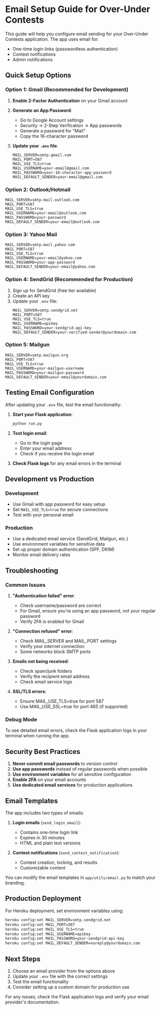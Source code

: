 # Email Setup Guide for Over-Under Contests

This guide will help you configure email sending for your Over-Under Contests application. The app uses email for:
- One-time login links (passwordless authentication)
- Contest notifications
- Admin notifications

## Quick Setup Options

### Option 1: Gmail (Recommended for Development)

1. **Enable 2-Factor Authentication** on your Gmail account
2. **Generate an App Password**:
   - Go to Google Account settings
   - Security → 2-Step Verification → App passwords
   - Generate a password for "Mail"
   - Copy the 16-character password

3. **Update your `.env` file**:
   ```
   MAIL_SERVER=smtp.gmail.com
   MAIL_PORT=587
   MAIL_USE_TLS=true
   MAIL_USERNAME=your-email@gmail.com
   MAIL_PASSWORD=your-16-character-app-password
   MAIL_DEFAULT_SENDER=your-email@gmail.com
   ```

### Option 2: Outlook/Hotmail

```
MAIL_SERVER=smtp-mail.outlook.com
MAIL_PORT=587
MAIL_USE_TLS=true
MAIL_USERNAME=your-email@outlook.com
MAIL_PASSWORD=your-password
MAIL_DEFAULT_SENDER=your-email@outlook.com
```

### Option 3: Yahoo Mail

```
MAIL_SERVER=smtp.mail.yahoo.com
MAIL_PORT=587
MAIL_USE_TLS=true
MAIL_USERNAME=your-email@yahoo.com
MAIL_PASSWORD=your-app-password
MAIL_DEFAULT_SENDER=your-email@yahoo.com
```

### Option 4: SendGrid (Recommended for Production)

1. Sign up for SendGrid (free tier available)
2. Create an API key
3. Update your `.env` file:
   ```
   MAIL_SERVER=smtp.sendgrid.net
   MAIL_PORT=587
   MAIL_USE_TLS=true
   MAIL_USERNAME=apikey
   MAIL_PASSWORD=your-sendgrid-api-key
   MAIL_DEFAULT_SENDER=your-verified-sender@yourdomain.com
   ```

### Option 5: Mailgun

```
MAIL_SERVER=smtp.mailgun.org
MAIL_PORT=587
MAIL_USE_TLS=true
MAIL_USERNAME=your-mailgun-username
MAIL_PASSWORD=your-mailgun-password
MAIL_DEFAULT_SENDER=your-email@yourdomain.com
```

## Testing Email Configuration

After updating your `.env` file, test the email functionality:

1. **Start your Flask application**:
   ```bash
   python run.py
   ```

2. **Test login email**:
   - Go to the login page
   - Enter your email address
   - Check if you receive the login email

3. **Check Flask logs** for any email errors in the terminal

## Development vs Production

### Development
- Use Gmail with app password for easy setup
- Set `MAIL_USE_TLS=true` for secure connections
- Test with your personal email

### Production
- Use a dedicated email service (SendGrid, Mailgun, etc.)
- Use environment variables for sensitive data
- Set up proper domain authentication (SPF, DKIM)
- Monitor email delivery rates

## Troubleshooting

### Common Issues

1. **"Authentication failed" error**:
   - Check username/password are correct
   - For Gmail, ensure you're using an app password, not your regular password
   - Verify 2FA is enabled for Gmail

2. **"Connection refused" error**:
   - Check MAIL_SERVER and MAIL_PORT settings
   - Verify your internet connection
   - Some networks block SMTP ports

3. **Emails not being received**:
   - Check spam/junk folders
   - Verify the recipient email address
   - Check email service logs

4. **SSL/TLS errors**:
   - Ensure MAIL_USE_TLS=true for port 587
   - Use MAIL_USE_SSL=true for port 465 (if supported)

### Debug Mode

To see detailed email errors, check the Flask application logs in your terminal when running the app.

## Security Best Practices

1. **Never commit email passwords** to version control
2. **Use app passwords** instead of regular passwords when possible
3. **Use environment variables** for all sensitive configuration
4. **Enable 2FA** on your email accounts
5. **Use dedicated email services** for production applications

## Email Templates

The app includes two types of emails:

1. **Login emails** (`send_login_email`):
   - Contains one-time login link
   - Expires in 30 minutes
   - HTML and plain text versions

2. **Contest notifications** (`send_contest_notification`):
   - Contest creation, locking, and results
   - Customizable content

You can modify the email templates in `app/utils/email.py` to match your branding.

## Production Deployment

For Heroku deployment, set environment variables using:

```bash
heroku config:set MAIL_SERVER=smtp.sendgrid.net
heroku config:set MAIL_PORT=587
heroku config:set MAIL_USE_TLS=true
heroku config:set MAIL_USERNAME=apikey
heroku config:set MAIL_PASSWORD=your-sendgrid-api-key
heroku config:set MAIL_DEFAULT_SENDER=noreply@yourdomain.com
```

## Next Steps

1. Choose an email provider from the options above
2. Update your `.env` file with the correct settings
3. Test the email functionality
4. Consider setting up a custom domain for production use

For any issues, check the Flask application logs and verify your email provider's documentation.
